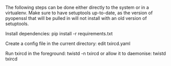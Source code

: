 The following steps can be done either directly to the system or in a virtualenv. Make sure to have setuptools up-to-date, as the version of pyopenssl that will be pulled in will not install with an old version of setuptools.

Install dependencies:
    pip install -r requirements.txt

Create a config file in the current directory:
    edit txircd.yaml

Run txircd in the foreground:
    twistd -n txircd
or allow it to daemonise:
    twistd txircd

